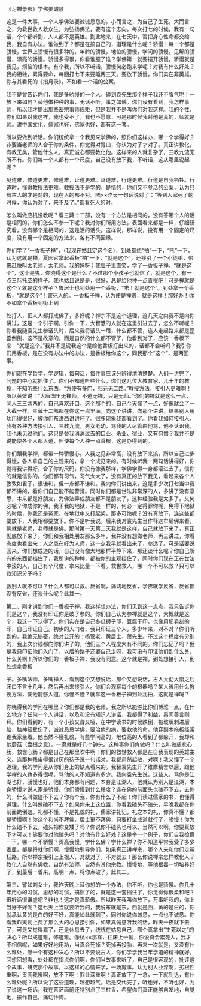 
《习禅录影》学佛要诚恳

这是一件大事，一个人学佛法要诚诚恳恳的，小而言之，为自己了生死，大而言之，为救世救人救众生，为弘扬佛法，要有这个志向。每次打七的时候，我有一句话，个个都听到，人人都不是英雄。到此地来，在七天中，暂把身心性命都交给我，我自有办法。谁做到了？都是在搞自己的，道理是什么呢？骄慢！每一个都是骄慢，世界上骄慢有很多种的，年龄的骄慢，地位的骄慢，学问的骄慢，见解的骄慢，漂亮的骄慢。骄慢多得很，你看谁服了谁？学佛第一就要摆开骄慢，骄慢就是我见，烦恼的根本。有个我，所以不听话，骄慢何必跑来学呢？对我有什么好处？我的牺牲，累得要命，每回打七下来要睡两三天。要放下骄慢，你们实在非英雄，你与其看死的《指月录》，不如看一个活的公案。

我不是曾告诉你们，我是多骄慢的一个人，碰到袁先生那个样子我还不服气呢！一放下来如何？替他做种种的事，无话不听，事之如佛。你们设有看到，我怎样事师，所以我才提出那些密宗事师规矩，但是我并不是叫你们对我这样。我的个性，你们如果对我这样，我也受不了，我也不愿意．可是那时候我对他是真的，师就是师。讲中国文化，儒家也好，佛家也好，都有这一套。

所以要做到听话。你们统统拿一个我见来学佛的，照你们这样办，哪一个学得好？非要当老师的人合于你的条件，你觉得对胃口，你认为对了才对了。真正讲教化，有教无类，管他什么人，真正诚心都要教化他。这样来的人就复杂了，三教九流无所不有。你们每一个人都有一个尺度，自己没有放下我，不听话，这从哪里说起呢？

见道难，修道更难，修道难，证道更难。证道难，行道更难。行道是自我牺牲。行道时，懂得教授法更难。教授法不是学的，是悟的，你们又不参活的公案，认为只有古人的才是对的，现在人的都不对。陆××昨天一句话说对了：“等到人家死了的时候，你认为对了，来不及了。”都看死人的对。

怎么叫做应机设教呢？看三藏十二部，没有一个方法是相同的，没有答哪个人的话是相同的，你们怎么不参一下呢？我对你们所用方法，表面看来都是一样，仔细研究看，没有哪个是相同的，这是活的话头。这样说，那样说，投有用一个固定的尺度，没有用一个固定的方法来，各有不同因缘。

你们学了“一香板子禅”，（我现在姑且定这个名），到处都想“拍”一下，“吼”一下，认为这就是禅。夏医官拿起香板“拍”一下，“就是这个”，还接引了一个小徒弟，带来赶快叫太老师，太老师。我的妈呀：我肚子里直笑，学了一香板子禅，“就是这个”，这个是鬼，你晓得这个是什么？不过那个小孩子也就信了，就是这个，有一点三际托空的样子。我也姑且说是是，很好，总是给他种一点善根吧！可是禅就是这个？就是这个样子？鲁居士也到处用一个香板，“喏！就是这个”。到处拿一个香板，“就是这个”！害死人的。一香板子禅，认为便是禅宗，就是这样！那好办！你不如拿个香板到街上到

处打人，把人人都打成佛了，多好呢？禅宗不是这个道理，这几天之内我不是向你讲过，这是一个引子啊，引你一下，大智慧的人就在这里引进去了，怎么不听呢？你看我随袁先生参话头时，后来我将话头一甩，什么都不管，连人走起路来都是歪歪倒倒，这不是故意的，而是自然的什么都不管了，他看到对了，应该一香板下来：“就是这个。”我并不是说我这个是给他香板打出来的，话都不会听吗？我引你们用香板，是在没有办法中的办法，是香板给你这个，同我那个“这个”，是两回事。

你们现在学哲学，学逻辑，每句话，每件事应该分辨得清清楚楚。人们一讲完了，问题的中心就抓住了。你们不知道听些什么，你们这几位大教育家，几十年的教授，不知听些什么东西。“方便有多门，归元无二路。”教授方法，接引人更难啊！所以黄檗说：“大唐国里无禅师。不道无禅，只是无师。”你们的禅就是这么一点，同人三三两两的，自己喜欢开口，这个那个的，自己今天懂了一点，好像就会了一大截一样。三藏十二部都在你这一点里面，向这个讲讲，向那个讲讲，结果别人用功用得很好，被你们东讲西讲讲坏了。很多现象我都看到了。你看我如何接引人，我有各种方法接引人，三教九流，男女老幼，骂我的人尽管由他骂，他不认识我，我也未见过他们。这只是替我消消过去的口业、杀业、宿业，又有何憎？我并不是说能使各个人都入道，但使每个人种一点善根，这是办得到的。

你们跟我学禅，都带一种骄慢心。人我之见非常高，没有放下来搞，所以自己进步得慢，各人拿自己的主观来的，拿一个成见来的。有时候听我一两句话讲得好，你觉得我讲得好，合了你的尺码，你没有像我那样，学佛学得一身都滚进去了，信你的就是信你的。你们都有习气，习气太大了，没有真正的放下我见，看起来各个人敦敦如君子，很谦和，但一点都不谦和。我向你们讲出来，这是多少次打七当中我都不讲的，看你们自己能不能警觉。同时你们都是世法非常深的人，多讲了没有意思，本来都是好朋友，为佛法弄成朋友都不是朋友了，这种经验我是太多了。又何必呢？你成你的佛，我下我的地狱，不是一样的，何必一定得罪你呢，免得下地狱的时候，你我还是冤家，在地狱中又打起架，那多可怜呢？没有真放下，连这些都要放下，人我相都要放下。你不是听我说，后来我对袁先生当作释迦牟尼佛来看，佛就是老师，老师就是佛。那时第一天第二天我就是这样，自己就放下来了，真正彻底放下来了。你们和我相处朋友那么多年，我并没有想做老师，再三讲过，你看态度也看出来：人之患在好为人师，这一点我早就看出来了，参透了。可是话要说回来，你们想成道的话，自己没有像大地那样平静下来，那还谈什么呢？你自己所有的东西都挡住了，我所讲的种种，都被你的主观挡住了，同时你们现在正在世法中滚的人，自己有个尺度，拿来比量一下看。救世救人，哪一个不可以救？只可以救知识分子吗？

救别人就不可以？什么人都可以救。反省啊，痛切地反省，学佛就学反省，反省都没有反省，还谈什么呢？此其一。

第二、刚才讲到你们一香板子禅。我这样想办法，你们见到这一点点，我只告诉你们是这个，我没有印证你是破了参的。你们自己认为参禅就是这个，大概就是这个，我这一下认得了。你们实在是自己冬瓜狮子印，豆腐干印，也像用肥皂刻的印，自己印证自己。初步的入门者，我只印证三个人，多少年来，对不对？你们听到的，我绝无秘密，绝对公开的：杨管老、黄居士、萧先生。不过这个程度有分别的，我上次价钱都向你们讲了的，他们三个人程度大有不同的。你们忘记了吗？但是我只印证他们入门了，以后的路子还要自己走呀，我可没有印证他们到什么关，什么关啊！所以你们的一香板子禅，我没有同意。这个就是禅，到处想接引人，到处想拿香板

子。多嘴法师，多嘴禅人，看到这个又想说话，那个又想说话，古人大彻大悟之后闭口不言十几年，然后再出来接引人。你们会观察每个的根器吗？某人该用什么教授方法，使他能够入道，你懂不懂？就拿这一香板子禅到处乱拍，这就是禅吗？

你晓得我的学问在哪里？你们都是我的老师，我之所以能够比你们博雅一点，在什么地方？任何一个人讲话，以及和没有知识人讲话，我都得了利益，禹闻善言则拜。你们看到的，有一个小孩又聋又哑，在中学读书的时候跌倒，被玻璃刺进后脑，脑神经受伤了，诚诚恳恳学佛，要治他的病，要救他的命。他穿副木拖板经常跑我家坐着。他当然不懂礼貌，有些学问高的，地位高的人看到了都躲开，我却和他蘑菇（盘桓之意），一磨就是好几个钟头。这种事你们肯做吗？什么叫做慈悲心肠，救世心肠？都是自己在那里吹牛啊！你们的救世救人都是在自我表现的英雄主义。连那种残废得很讨厌的孩子说一句话对，我都肃然起敬，对啊！我又懂了一个道理。我的学问是从你们身上的缺点看来的。我替袁先生开了维摩精舍以后，跟他学禅的人也多得很呢，骂他的人不知道有多少。我向袁先生说，这些人，骂你是江湖也好，骄慢也好，他们本身都有问题，本身是江湖人，他就认为别人是江湖，本身骄慢才说人家是骄慢。你们骄慢到什么程度？连在佛的前面头也磕不下去，去你的，什么叫做磕不下去？你有个我，你有什么了不起！你们读过儒家的书，也懂得道理，什么叫做磕不下去？如果你来上这位置，你看我磕头不磕头，早晚我都在你前面跪倒磕。礼都不懂，不是礼貌的礼，儒家讲礼记，礼之本的礼，你真不懂？都是骄慢啊！你这个和尚不拜佛，居士更不拜佛，只要打坐成道就行了，骄慢！你为什么磕不下去，磕头把你变矮了吗？你说你不磕头也可以，当然可以啊，你要真放下才可以！佛要你对他磕头吗？对他有什么好处？这是举一个例子，你们自我检察一下，哪一个不骄慢？贡高我慢，学什么佛？学什么禅？你不知道平常我受了多少委屈，都是将就你们啊，慢慢地引导你们，如果真正讲禅宗，哪个人来和你们走冤枉路。所以禅宗接引上上根人，对就对了，不对就去！那么你说禅宗怎样教化人？教化人自然有佛教，自然有法师，自然有其他宗教。慢慢地，等他根器一切培养好了，到最后一着来，高明一点，将你点破了。此其二。

第三、譬如刘女士，我昨天晚上替你想的一个办法，你不听，你也是骄慢。你几十年用心的习惯，思想的习惯，搞惯了的，就是这一套挡住了，你觉得你很柔和吧？很听话很谦虚吧？非也！这才是真骄傲。所以昨天我叫你放下，万事听我的，你上当好不好呢？这七天上当就要听我的，我说东就是东，西就是西，黄的是白的，你就承认黄的是白的好不好，真能如此就到了。同时你说你诚恳，一点也不诚恳。你看我昨天晚上费了那么大的心思接引你，如果真诚恳听我的话，昨天一夜就下去了，可是又觉得累了，还是休息去了，统统在姑息自己，哪个真拿出“生死以之”的决心？所以成道难，修道难。像杭××那样，往床上一躺，你说真会累死人，我才不相信呢，如果好好地用功，当真会死掉？死掉再投胎，再来一次就是，又没有什么难处，哪一个有这种决心？所以不要说古人，你们学学我当年学道的精神就好。回想回想看，处处都在指点你们啊，你们当故事来听了，自己是很客观的，批评这个故事，研究那个故事，以这样的心情来学，一场魔事。认为别人业深啊，劣根性重啊，贡高我慢啊，放不下啊！罪业深重啊！真正放下了一念，一下就到达，有什么难处呢？所以说了这些道理，越想越气。话是交代完了，听也好，不听也好，为了说这一场话，我在菩萨面前还特别点了三柱香，希望你们真正能够自发地，自觉地，振作自己，痛切忏悔。